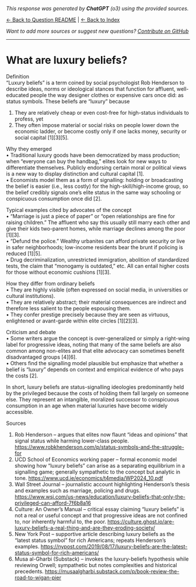 <!-- 
Generated by: chatgpt
Model: o3
Prompt type: sources
Generated at: 2025-06-10T23:00:23.473801
-->

*This response was generated by **ChatGPT** (o3) using the provided sources.*

[← Back to Question README](README.md) | [← Back to Index](../README.md)

*Want to add more sources or suggest new questions? [Contribute on GitHub](https://github.com/justinwest/SuggestedSources)*

---

# What are luxury beliefs?

Definition  
“Luxury beliefs” is a term coined by social psychologist Rob Henderson to describe ideas, norms or ideological stances that function for affluent, well-educated people the way designer clothes or expensive cars once did: as status symbols. These beliefs are “luxury” because

1. They are relatively cheap or even cost-free for high-status individuals to profess, yet  
2. They often impose material or social risks on people lower down the economic ladder, or become costly only if one lacks money, security or social capital [1][3][5].

Why they emerged  
• Traditional luxury goods have been democratized by mass production; when “everyone can buy the handbag,” elites look for new ways to differentiate themselves. Publicly endorsing certain moral or political views is a new way to display distinction and cultural capital [1].  
• Economists model them as a form of signalling: holding or broadcasting the belief is easier (i.e., less costly) for the high-skill/high-income group, so the belief credibly signals one’s elite status in the same way schooling or conspicuous consumption once did [2].

Typical examples cited by advocates of the concept  
• “Marriage is just a piece of paper” or “open relationships are fine for raising children.” The affluent who say this usually still marry each other and give their kids two-parent homes, while marriage declines among the poor [1][3].  
• “Defund the police.” Wealthy urbanites can afford private security or live in safer neighborhoods; low-income residents bear the brunt if policing is reduced [1][5].  
• Drug decriminalization, unrestricted immigration, abolition of standardized tests, the claim that “monogamy is outdated,” etc. All can entail higher costs for those without economic cushions [1][3].

How they differ from ordinary beliefs  
• They are highly visible (often expressed on social media, in universities or cultural institutions).  
• They are relatively abstract; their material consequences are indirect and therefore less salient to the people espousing them.  
• They confer prestige precisely because they are seen as virtuous, enlightened or avant-garde within elite circles [1][2][3].

Criticism and debate  
• Some writers argue the concept is over-generalized or simply a right-wing label for progressive ideas, noting that many of the same beliefs are also common among non-elites and that elite advocacy can sometimes benefit disadvantaged groups [4][6].  
• Others find the signalling model plausible but emphasize that whether a belief is “luxury” depends on context and empirical evidence of who pays the costs [2].

In short, luxury beliefs are status-signalling ideologies predominantly held by the privileged because the costs of holding them fall largely on someone else. They represent an intangible, moralized successor to conspicuous consumption in an age when material luxuries have become widely accessible.

Sources  
1. Rob Henderson – argues that elites now flaunt “ideas and opinions” that signal status while harming lower-class people. https://www.robkhenderson.com/p/status-symbols-and-the-struggle-for  
2. UCD School of Economics working paper – formal economic model showing how “luxury beliefs” can arise as a separating equilibrium in a signalling game; generally sympathetic to the concept but analytic in tone. https://www.ucd.ie/economics/t4media/WP2024_10.pdf  
3. Wall Street Journal – journalistic account highlighting Henderson’s thesis and examples such as marriage, policing and drugs. https://www.wsj.com/us-news/education/luxury-beliefs-that-only-the-privileged-can-afford-7f6b8a16  
4. Culture: An Owner’s Manual – critical essay claiming “luxury beliefs” is not a real or useful concept and that progressive ideas are not confined to, nor inherently harmful to, the poor. https://culture.ghost.io/are-luxury-beliefs-a-real-thing-and-are-they-eroding-society/  
5. New York Post – supportive article describing luxury beliefs as the “latest status symbol” for rich Americans; repeats Henderson’s examples. https://nypost.com/2019/08/17/luxury-beliefs-are-the-latest-status-symbol-for-rich-americans/  
6. Musa al-Gharbi (Substack) – invokes the luxury-beliefs hypothesis while reviewing Orwell; sympathetic but notes complexities and historical precedents. https://musaalgharbi.substack.com/p/book-review-the-road-to-wigan-pier